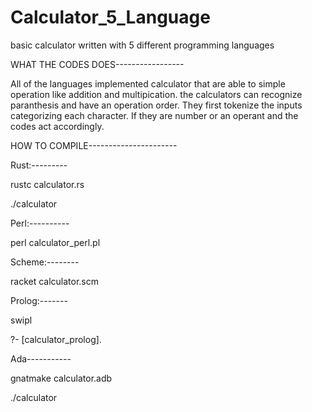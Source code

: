 # Calculator_5_Language
basic calculator written with 5 different programming languages

WHAT THE CODES DOES-----------------

All of the languages implemented calculator that are able to simple operation like addition and multipication. the calculators can recognize paranthesis and have an operation order. They first tokenize the inputs categorizing each character. If they are number or an operant and the codes act accordingly.


HOW TO COMPILE----------------------

Rust:---------

rustc calculator.rs

./calculator


Perl:----------

perl calculator_perl.pl


Scheme:--------

racket calculator.scm


Prolog:-------

swipl

?- [calculator_prolog].


Ada-----------

gnatmake calculator.adb

./calculator



